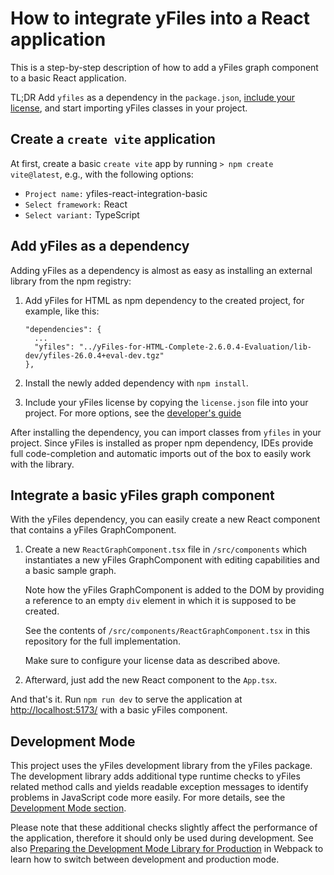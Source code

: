 # How to integrate yFiles into a React application

This is a step-by-step description of how to add a yFiles graph component to a basic React application.

TL;DR Add `yfiles` as a dependency in the `package.json`,
[include your license](https://docs.yworks.com/yfileshtml/#/dguide/licensing#_general_concept),
and start importing yFiles classes in your project.

## Create a `create vite` application

At first, create a basic `create vite` app by running `> npm create vite@latest`, e.g., with
the following options:

- `Project name:` yfiles-react-integration-basic
- `Select framework:` React
- `Select variant:` TypeScript

## Add yFiles as a dependency

Adding yFiles as a dependency is almost as easy as installing an external library from the npm registry:

1. Add yFiles for HTML as npm dependency to the created project, for example, like this:

   ```
   "dependencies": {
     ...
     "yfiles": "../yFiles-for-HTML-Complete-2.6.0.4-Evaluation/lib-dev/yfiles-26.0.4+eval-dev.tgz"
   },
   ```

2. Install the newly added dependency with `npm install`.

3. Include your yFiles license by copying the `license.json` file into your project. For more options,
   see the [developer's guide](https://docs.yworks.com/yfileshtml/#/dguide/licensing#_general_concept)

After installing the dependency, you can import classes from `yfiles` in your project. Since yFiles
is installed as proper npm dependency, IDEs provide full code-completion and automatic imports out
of the box to easily work with the library.

## Integrate a basic yFiles graph component

With the yFiles dependency, you can easily create a new React component that contains a yFiles GraphComponent.

1. Create a new `ReactGraphComponent.tsx` file in `/src/components` which instantiates a new yFiles GraphComponent
   with editing capabilities and a basic sample graph.

   Note how the yFiles GraphComponent is added to the DOM by providing a reference to an empty `div`
   element in which it is supposed to be created.

   See the contents of `/src/components/ReactGraphComponent.tsx` in this repository for the full implementation.

   Make sure to configure your license data as described above.

2. Afterward, just add the new React component to the `App.tsx`.

And that's it. Run `npm run dev` to serve the application at [http://localhost:5173/](http://localhost:5173/) with a basic yFiles component.

## Development Mode

This project uses the yFiles development library from the yFiles package. The development library
adds additional type runtime checks to yFiles related method calls and yields readable exception
messages to identify problems in JavaScript code more easily.
For more details, see the [Development Mode section](http://docs.yworks.com/yfileshtml/#/dguide/yfiles_development_mode).

Please note that these additional checks slightly affect the performance of the application,
therefore it should only be used during development.
See also [Preparing the Development Mode Library for Production](https://docs.yworks.com/yfileshtml/#/dguide/deployment#dev-deployment)
in Webpack to learn how to switch between development and production mode.
